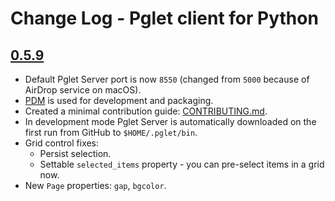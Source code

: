 # Change Log - Pglet client for Python

## [0.5.9](https://pypi.org/project/pglet/0.5.9)

* Default Pglet Server port is now `8550` (changed from `5000` because of AirDrop service on macOS).
* [PDM](https://pdm.fming.dev/) is used for development and packaging.
* Created a minimal contribution guide: [CONTRIBUTING.md](CONTRIBUTING.md).
* In development mode Pglet Server is automatically downloaded on the first run from GitHub to `$HOME/.pglet/bin`.
* Grid control fixes:
  * Persist selection.
  * Settable `selected_items` property - you can pre-select items in a grid now.
* New `Page` properties: `gap`, `bgcolor`.